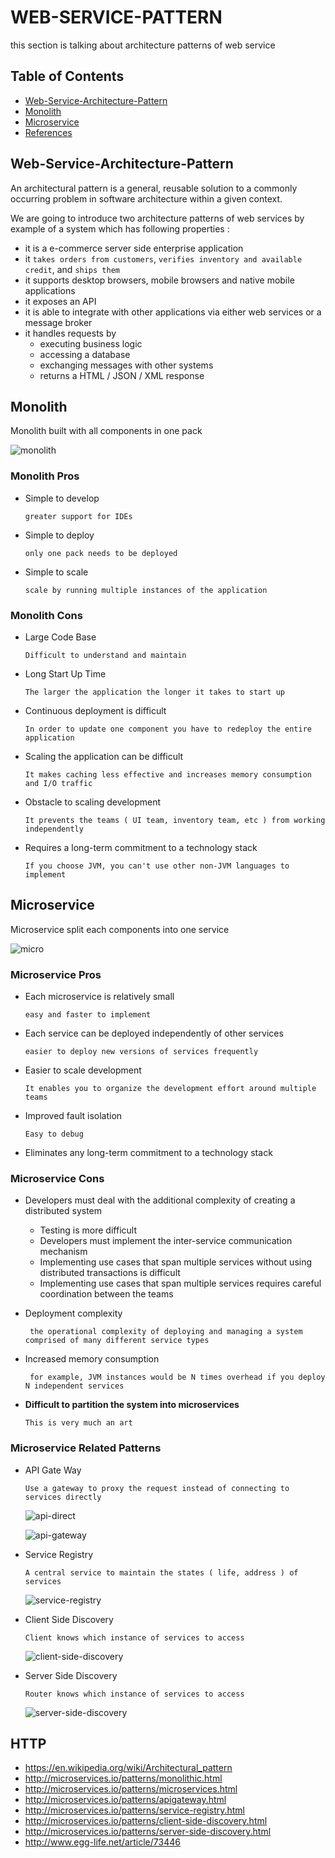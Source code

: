 # WEB-SERVICE-PATTERN
this section is talking about architecture patterns of web service

## Table of Contents
- [Web-Service-Architecture-Pattern](#Web-Service-Architecture-Pattern)
- [Monolith](#Monolith)
- [Microservice](#Microservice)
- [References](#References)

## Web-Service-Architecture-Pattern
An architectural pattern is a general, reusable solution to a commonly occurring problem in software architecture within a given context.

We are going to introduce two architecture patterns of web services by example of a system which has following properties :

- it is a  e-commerce server side enterprise application
- it `takes orders from customers`, `verifies inventory and available credit`, and `ships them`
- it supports desktop browsers, mobile browsers and native mobile applications
- it exposes an API
- it is able to integrate with other applications via either web services or a message broker
- it handles requests by
  - executing business logic
  - accessing a database
  - exchanging messages with other systems
  - returns a HTML / JSON / XML response

## Monolith
Monolith built with all components in one pack

![monolith](/images/monolith-00.jpg)

### Monolith Pros
- Simple to develop

      greater support for IDEs

- Simple to deploy

      only one pack needs to be deployed

- Simple to scale

      scale by running multiple instances of the application

### Monolith Cons
- Large Code Base

      Difficult to understand and maintain

- Long Start Up Time

      The larger the application the longer it takes to start up

- Continuous deployment is difficult

      In order to update one component you have to redeploy the entire application

- Scaling the application can be difficult

      It makes caching less effective and increases memory consumption and I/O traffic

- Obstacle to scaling development

      It prevents the teams ( UI team, inventory team, etc ) from working independently

- Requires a long-term commitment to a technology stack

      If you choose JVM, you can't use other non-JVM languages to implement

## Microservice
Microservice split each components into one service

![micro](/images/micro-00.jpg)

### Microservice Pros
- Each microservice is relatively small

      easy and faster to implement

- Each service can be deployed independently of other services

      easier to deploy new versions of services frequently

- Easier to scale development

      It enables you to organize the development effort around multiple teams

- Improved fault isolation

      Easy to debug

- Eliminates any long-term commitment to a technology stack

### Microservice Cons

- Developers must deal with the additional complexity of creating a distributed system

  - Testing is more difficult
  - Developers must implement the inter-service communication mechanism
  - Implementing use cases that span multiple services without using distributed transactions is difficult
  - Implementing use cases that span multiple services requires careful coordination between the teams


- Deployment complexity

       the operational complexity of deploying and managing a system comprised of many different service types

- Increased memory consumption

       for example, JVM instances would be N times overhead if you deploy N independent services

- **Difficult to partition the system into microservices**

      This is very much an art

### Microservice Related Patterns

- API Gate Way

      Use a gateway to proxy the request instead of connecting to services directly

  ![api-direct](/images/api-gateway-00.jpg)

  ![api-gateway](/images/api-gateway-01.jpg)

- Service Registry

      A central service to maintain the states ( life, address ) of services

  ![service-registry](/images/service-registry-00.jpg)

- Client Side Discovery

      Client knows which instance of services to access

  ![client-side-discovery](http://microservices.io/i/servicediscovery/client-side-discovery.jpg)

- Server Side Discovery

      Router knows which instance of services to access

  ![server-side-discovery](http://microservices.io/i/servicediscovery/server-side-discovery.jpg)

## HTTP
- https://en.wikipedia.org/wiki/Architectural_pattern
- http://microservices.io/patterns/monolithic.html
- http://microservices.io/patterns/microservices.html
- http://microservices.io/patterns/apigateway.html
- http://microservices.io/patterns/service-registry.html
- http://microservices.io/patterns/client-side-discovery.html
- http://microservices.io/patterns/server-side-discovery.html
- http://www.egg-life.net/article/73446
